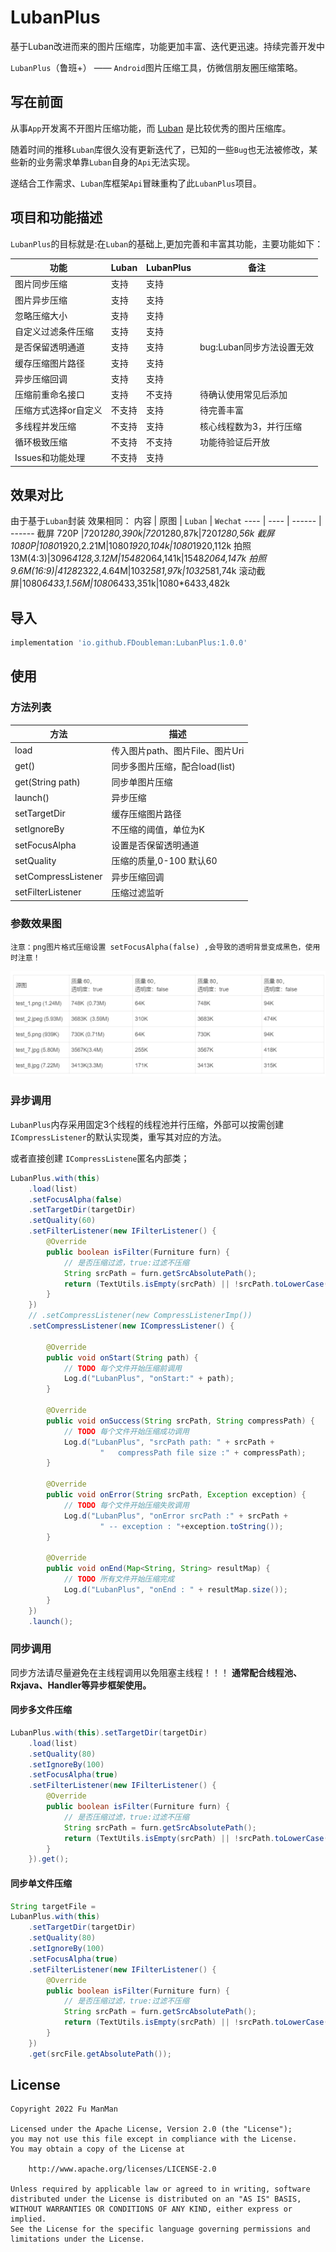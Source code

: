 # LubanPlus
基于Luban改进而来的图片压缩库，功能更加丰富、迭代更迅速。持续完善开发中

`LubanPlus`（鲁班+） —— `Android`图片压缩工具，仿微信朋友圈压缩策略。

## 写在前面
从事`App`开发离不开图片压缩功能，而 [Luban](https://github.com/Curzibn/Luban) 是比较优秀的图片压缩库。

随着时间的推移`Luban`库很久没有更新迭代了，已知的一些`Bug`也无法被修改，某些新的业务需求单靠`Luban`自身的`Api`无法实现。

遂结合工作需求、`Luban`库框架`Api`冒昧重构了此`LubanPlus`项目。


## 项目和功能描述
`LubanPlus`的目标就是:在`Luban`的基础上,更加完善和丰富其功能，主要功能如下：

| 功能 | Luban | LubanPlus | 备注 |
| --- | --- | --- | --- |
| 图片同步压缩 |支持  |支持  |  |
| 图片异步压缩 |支持  |支持  |  |
| 忽略压缩大小 |支持  |支持  |  |
| 自定义过滤条件压缩 |支持  |支持  |  |
| 是否保留透明通道 |支持  |支持  | bug:Luban同步方法设置无效 |
| 缓存压缩图片路径 |支持  |支持  |  |
| 异步压缩回调 |支持  |支持  |  |
| 压缩前重命名接口 |支持  |不支持  |待确认使用常见后添加  |
|压缩方式选择or自定义  | 不支持 |支持  |待完善丰富  |
| 多线程并发压缩 |不支持  |支持  |核心线程数为3，并行压缩  |
| 循环极致压缩 |不支持  |不支持  | 功能待验证后开放 |
| Issues和功能处理 |不支持  |支持  |  |



## 效果对比

由于基于`Luban`封装 效果相同：
内容 | 原图 | `Luban` | `Wechat`
---- | ---- | ------ | ------
截屏 720P |720*1280,390k|720*1280,87k|720*1280,56k
截屏 1080P|1080*1920,2.21M|1080*1920,104k|1080*1920,112k
拍照 13M(4:3)|3096*4128,3.12M|1548*2064,141k|1548*2064,147k
拍照 9.6M(16:9)|4128*2322,4.64M|1032*581,97k|1032*581,74k
滚动截屏|1080*6433,1.56M|1080*6433,351k|1080*6433,482k

## 导入
```sh
implementation 'io.github.FDoubleman:LubanPlus:1.0.0'
```
## 使用

### 方法列表

| 方法 | 描述 |
| --- | --- |
| load | 传入图片path、图片File、图片Uri  |
|  get()|同步多图片压缩，配合load(list)  |
|  get(String path)|同步单图片压缩  |
|  launch()|异步压缩  |
| setTargetDir | 缓存压缩图片路径 |
|  setIgnoreBy| 不压缩的阈值，单位为K |
|  setFocusAlpha|设置是否保留透明通道  |
|  setQuality| 压缩的质量,0-100 默认60 |
|  setCompressListener| 异步压缩回调 |
|  setFilterListener| 压缩过滤监听 |

### 参数效果图

` 注意：png图片格式压缩设置 setFocusAlpha(false) ,会导致的透明背景变成黑色，使用时注意！ `

![image](https://github.com/FDoubleman/LubanPlus/blob/master/app/src/main/assets/parameter_effect.png)

### 异步调用
`LubanPlus`内存采用固定3个线程的线程池并行压缩，外部可以按需创建`ICompressListener`的默认实现类，重写其对应的方法。

或者直接创建 `ICompressListene`匿名内部类；

```java
LubanPlus.with(this)
    .load(list)
    .setFocusAlpha(false)
    .setTargetDir(targetDir)
    .setQuality(60)
    .setFilterListener(new IFilterListener() {
        @Override
        public boolean isFilter(Furniture furn) {
            // 是否压缩过滤，true:过滤不压缩
            String srcPath = furn.getSrcAbsolutePath();
            return (TextUtils.isEmpty(srcPath) || !srcPath.toLowerCase().endsWith(".gif"));
        }
    })
    // .setCompressListener(new CompressListenerImp())
    .setCompressListener(new ICompressListener() {

        @Override
        public void onStart(String path) {
            // TODO 每个文件开始压缩前调用
            Log.d("LubanPlus", "onStart:" + path);
        }

        @Override
        public void onSuccess(String srcPath, String compressPath) {
            // TODO 每个文件开始压缩成功调用
            Log.d("LubanPlus", "srcPath path: " + srcPath +
                    "   compressPath file size :" + compressPath);
        }

        @Override
        public void onError(String srcPath, Exception exception) {
            // TODO 每个文件开始压缩失败调用
            Log.d("LubanPlus", "onError srcPath :" + srcPath +
                    " -- exception : "+exception.toString());
        }

        @Override
        public void onEnd(Map<String, String> resultMap) {
            // TODO 所有文件开始压缩完成
            Log.d("LubanPlus", "onEnd : " + resultMap.size());
        }
    })
    .launch();
```

### 同步调用
同步方法请尽量避免在主线程调用以免阻塞主线程！！！ **通常配合线程池、Rxjava、Handler等异步框架使用。**

#### 同步多文件压缩
```java
LubanPlus.with(this).setTargetDir(targetDir)
    .load(list)
    .setQuality(80)
    .setIgnoreBy(100)
    .setFocusAlpha(true)
    .setFilterListener(new IFilterListener() {
        @Override
        public boolean isFilter(Furniture furn) {
            // 是否压缩过滤，true:过滤不压缩
            String srcPath = furn.getSrcAbsolutePath();
            return (TextUtils.isEmpty(srcPath) || !srcPath.toLowerCase().endsWith(".gif"));
        }
    }).get();

```

#### 同步单文件压缩

```java
String targetFile = 
LubanPlus.with(this)
    .setTargetDir(targetDir)
    .setQuality(80)
    .setIgnoreBy(100)
    .setFocusAlpha(true)
    .setFilterListener(new IFilterListener() {
        @Override
        public boolean isFilter(Furniture furn) {
            // 是否压缩过滤，true:过滤不压缩
            String srcPath = furn.getSrcAbsolutePath();
            return (TextUtils.isEmpty(srcPath) || !srcPath.toLowerCase().endsWith(".gif"));
        }
    })
    .get(srcFile.getAbsolutePath());
```

## License

    Copyright 2022 Fu ManMan
    
    Licensed under the Apache License, Version 2.0 (the "License");
    you may not use this file except in compliance with the License.
    You may obtain a copy of the License at
    
        http://www.apache.org/licenses/LICENSE-2.0
    
    Unless required by applicable law or agreed to in writing, software
    distributed under the License is distributed on an "AS IS" BASIS,
    WITHOUT WARRANTIES OR CONDITIONS OF ANY KIND, either express or implied.
    See the License for the specific language governing permissions and
    limitations under the License.
